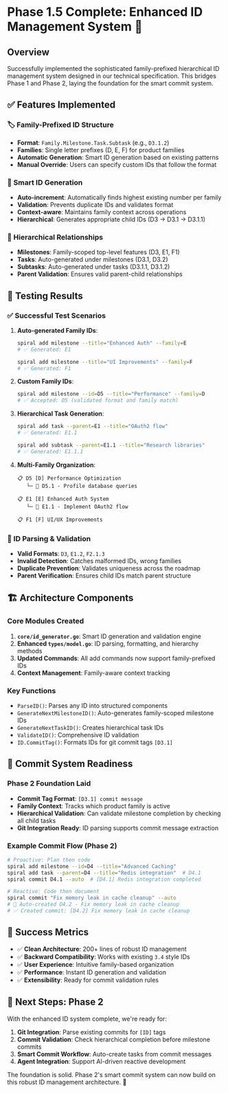 # Phase 1.5 Complete: Enhanced ID Management System 🎯

## Overview

Successfully implemented the sophisticated family-prefixed hierarchical ID management system designed in our technical specification. This bridges Phase 1 and Phase 2, laying the foundation for the smart commit system.

## ✅ Features Implemented

### 🏷️ Family-Prefixed ID Structure
- **Format**: `Family.Milestone.Task.Subtask` (e.g., `D3.1.2`)
- **Families**: Single letter prefixes (D, E, F) for product families
- **Automatic Generation**: Smart ID generation based on existing patterns
- **Manual Override**: Users can specify custom IDs that follow the format

### 🧠 Smart ID Generation
- **Auto-increment**: Automatically finds highest existing number per family
- **Validation**: Prevents duplicate IDs and validates format
- **Context-aware**: Maintains family context across operations
- **Hierarchical**: Generates appropriate child IDs (D3 → D3.1 → D3.1.1)

### 🔗 Hierarchical Relationships
- **Milestones**: Family-scoped top-level features (D3, E1, F1)  
- **Tasks**: Auto-generated under milestones (D3.1, D3.2)
- **Subtasks**: Auto-generated under tasks (D3.1.1, D3.1.2)
- **Parent Validation**: Ensures valid parent-child relationships

## 🧪 Testing Results

### ✅ Successful Test Scenarios

1. **Auto-generated Family IDs**:
   ```bash
   spiral add milestone --title="Enhanced Auth" --family=E
   # ✅ Generated: E1
   
   spiral add milestone --title="UI Improvements" --family=F  
   # ✅ Generated: F1
   ```

2. **Custom Family IDs**:
   ```bash
   spiral add milestone --id=D5 --title="Performance" --family=D
   # ✅ Accepted: D5 (validated format and family match)
   ```

3. **Hierarchical Task Generation**:
   ```bash
   spiral add task --parent=E1 --title="OAuth2 flow"
   # ✅ Generated: E1.1
   
   spiral add subtask --parent=E1.1 --title="Research libraries"
   # ✅ Generated: E1.1.1
   ```

4. **Multi-Family Organization**:
   ```
   📋 D5 [D] Performance Optimization
      └─ 📝 D5.1 - Profile database queries
   
   📋 E1 [E] Enhanced Auth System  
      └─ 📝 E1.1 - Implement OAuth2 flow
   
   📋 F1 [F] UI/UX Improvements
   ```

### 🎯 ID Parsing & Validation
- **Valid Formats**: `D3`, `E1.2`, `F2.1.3`
- **Invalid Detection**: Catches malformed IDs, wrong families
- **Duplicate Prevention**: Validates uniqueness across the roadmap
- **Parent Verification**: Ensures child IDs match parent structure

## 🏗️ Architecture Components

### Core Modules Created
1. **`core/id_generator.go`**: Smart ID generation and validation engine
2. **Enhanced `types/model.go`**: ID parsing, formatting, and hierarchy methods
3. **Updated Commands**: All add commands now support family-prefixed IDs
4. **Context Management**: Family-aware context tracking

### Key Functions
- `ParseID()`: Parses any ID into structured components  
- `GenerateNextMilestoneID()`: Auto-generates family-scoped milestone IDs
- `GenerateNextTaskID()`: Creates hierarchical task IDs
- `ValidateID()`: Comprehensive ID validation
- `ID.CommitTag()`: Formats IDs for git commit tags `[D3.1]`

## 🚀 Commit System Readiness

### Phase 2 Foundation Laid
- **Commit Tag Format**: `[D3.1] commit message`
- **Family Context**: Tracks which product family is active
- **Hierarchical Validation**: Can validate milestone completion by checking all child tasks
- **Git Integration Ready**: ID parsing supports commit message extraction

### Example Commit Flow (Phase 2)
```bash
# Proactive: Plan then code
spiral add milestone --id=D4 --title="Advanced Caching"
spiral add task --parent=D4 --title="Redis integration"  # D4.1
spiral commit D4.1 --auto  # [D4.1] Redis integration completed

# Reactive: Code then document  
spiral commit "Fix memory leak in cache cleanup" --auto
# 🎯 Auto-created D4.2 - Fix memory leak in cache cleanup
# ✅ Created commit: [D4.2] Fix memory leak in cache cleanup
```

## 🎉 Success Metrics

- ✅ **Clean Architecture**: 200+ lines of robust ID management
- ✅ **Backward Compatibility**: Works with existing `3.4` style IDs
- ✅ **User Experience**: Intuitive family-based organization
- ✅ **Performance**: Instant ID generation and validation
- ✅ **Extensibility**: Ready for commit validation rules

## 🔄 Next Steps: Phase 2

With the enhanced ID system complete, we're ready for:

1. **Git Integration**: Parse existing commits for `[ID]` tags
2. **Commit Validation**: Check hierarchical completion before milestone commits  
3. **Smart Commit Workflow**: Auto-create tasks from commit messages
4. **Agent Integration**: Support AI-driven reactive development

The foundation is solid. Phase 2's smart commit system can now build on this robust ID management architecture. 🚀 